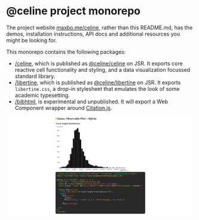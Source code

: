# @celine project monorepo

The project website [maxbo.me/celine](https://maxbo.me/celine/), rather than this README.md, has the demos, installation instructions, API docs and additional resources you might be looking for.

This monorepo contains the following packages:
- [/celine](https://github.com/MaxwellBo/celine/tree/master/celine), which is published as [@celine/celine](https://jsr.io/@celine/celine) on JSR. It exports core reactive cell functionality and styling, and a data visualization focussed standard library.
- [/libertine](https://github.com/MaxwellBo/celine/tree/master/libertine), which is published as [@celine/libertine](https://jsr.io/@celine/libertine) on JSR. It exports `libertine.css`, a drop-in stylesheet that emulates the look of some academic typesetting.
- [/bibhtml](https://github.com/MaxwellBo/celine/tree/master/bibhtml), is experimental and unpublished. It will export a Web Component wrapper around [Citation.js](https://citation.js.org/).

![demo](og.png)
